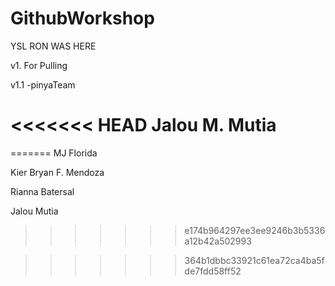 # GithubWorkshop

YSL RON WAS HERE

v1. For Pulling

v1.1 -pinyaTeam


<<<<<<< HEAD
Jalou M. Mutia
=======
=======
MJ Florida

Kier Bryan F. Mendoza

Rianna Batersal

Jalou Mutia
>>>>>>> e174b964297ee3ee9246b3b5336a12b42a502993


>>>>>>> 364b1dbbc33921c61ea72ca4ba5fde7fdd58ff52
